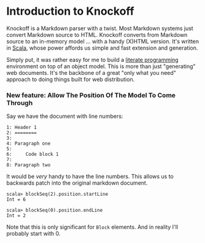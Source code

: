Introduction to Knockoff
========================

Knockoff is a Markdown parser with a twist. Most Markdown systems just convert
Markdown source to HTML. Knockoff converts from Markdown source to an
in-memory model ... with a handy (X)HTML version. It's written in [Scala][1],
whose power affords us simple and fast extension and generation.

Simply put, it was rather easy for me to build a [literate programming][2]
environment on top of an object model. This is more than just "generating" web
documents. It's the backbone of a great "only what you need" approach to doing
things built for web distribution.

[1]: http://scala-lang.org
[2]: http://tristanhunt.com/projects/literable


### New feature: Allow The Position Of The Model To Come Through

Say we have the document with line numbers:

    1: Header 1
    2: ========
    3:
    4: Paragraph one
    5:
    6:     Code block 1
    7:
    8: Paragraph two

It would be _very_ handy to have the line numbers. This allows us to backwards
patch into the original markdown document.

    scala> blockSeq(2).position.startLine
    Int = 6
    
    scala> blockSeq(0).position.endLine
    Int = 2

Note that this is only significant for `Block` elements. And in reality I'll
probably start with 0.